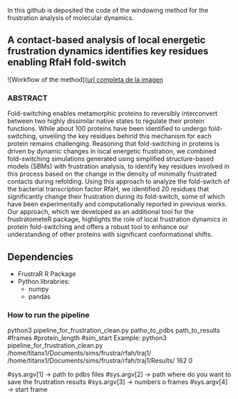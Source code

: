 In this github is deposited the code of the windowing method for the frustration analysis of molecular dynamics.

## A contact-based analysis of local energetic frustration dynamics identifies key residues enabling RfaH fold-switch 

![Workflow of the method]([url completa de la imagen](https://drive.google.com/file/d/1dZJsgxQgcfhFQem1M0hsxkDIxF_E2xzl/view?usp=sharing)

### ABSTRACT
Fold-switching enables metamorphic proteins to reversibly interconvert between two highly dissimilar native states to regulate their protein functions. While about 100 proteins have been identified to undergo fold-switching, unveiling the key residues behind this mechanism for each protein remains challenging. Reasoning that fold-switching in proteins is driven by dynamic changes in local energetic frustration, we combined fold-switching simulations generated using simplified structure-based models (SBMs) with frustration analysis, to identify key residues involved in this process based on the change in the density of minimally frustrated contacts during refolding. Using this approach to analyze the fold-switch of the bacterial transcription factor RfaH, we identified 20 residues that significantly change their frustration during its fold-switch, some of which have been experimentally and computationally reported in previous works. Our approach, which we developed as an additional tool for the frustratometeR package, highlights the role of local frustration dynamics in protein fold-switching and offers a robust tool to enhance our understanding of other proteins with significant conformational shifts.

## Dependencies
- FrustraR R Package
- Python librabries:
    - numpy
    - pandas

### How to run the pipeline
python3 pipeline_for_frustration_clean.py patho_to_pdbs path_to_results #frames #protein_length #sim_start
Example: python3 pipeline_for_frustration_clean.py /home/titanx1/Documents/sims/frustra/rfah/traj1/ /home/titanx1/Documents/sims/frustra/rfah/traj1/Results/ 162 0

#sys.argv[1] -> path to pdbs files
#sys.argv[2] -> path where do you want to save the frustration results
#sys.argv[3] -> numbers o frames
#sys.argv[4] -> start frame
